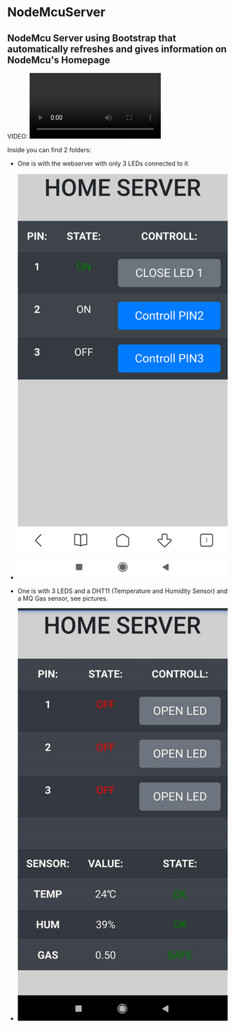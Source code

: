 # NodeMcuServer
## NodeMcu Server using Bootstrap that automatically refreshes and gives information on NodeMcu's Homepage

VIDEO:
![VIDEO](images/video_Cut.mp4)

Inside you can find 2 folders:
* One is with the webserver with only 3 LEDs connected to it
 * ![EXAMPLE](/images/serverWith3Pins.png)

* One is with 3 LEDS and a DHT11 (Temperature and Humidity Sensor) and a MQ Gas sensor, see pictures.
 * ![EXAMPLE](/images/ServerCompleted.jpg)
